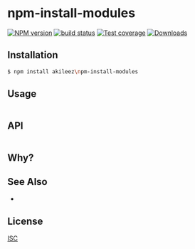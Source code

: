 # npm-install-modules
[![NPM version][npm-image]][npm-url]
[![build status][travis-image]][travis-url]
[![Test coverage][coveralls-image]][coveralls-url]
[![Downloads][downloads-image]][downloads-url]

## Installation
```bash
$ npm install akileez\npm-install-modules
```

## Usage
```js

```

## API
```js

```

## Why?


## See Also
-

## License
[ISC](https://github.com/akileez/npm-install-modules/blob/master/LICENSE)

[npm-image]: https://img.shields.io/npm/v/npm-install-modules.svg?style=flat-square
[npm-url]: https://npmjs.org/package/npm-install-modules
[travis-image]: https://img.shields.io/travis/akileez/npm-install-modules.svg?style=flat-square
[travis-url]: https://travis-ci.org/akileez/npm-install-modules
[coveralls-image]: https://img.shields.io/coveralls/akileez/npm-install-modules.svg?style=flat-square
[coveralls-url]: https://coveralls.io/r/akileez/npm-install-modules?branch=master
[downloads-image]: http://img.shields.io/npm/dm/npm-install-modules.svg?style=flat-square
[downloads-url]: https://npmjs.org/package/npm-install-modules
